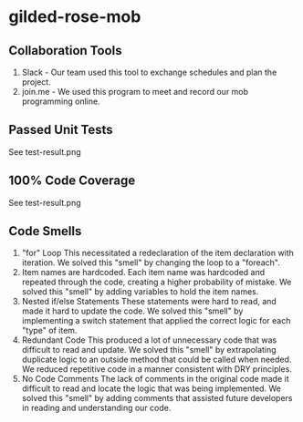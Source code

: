 # gilded-rose-mob

## Collaboration Tools
1. Slack - Our team used this tool to exchange schedules and plan the project.
2. join.me - We used this program to meet and record our mob programming online.

## Passed Unit Tests
See test-result.png

## 100% Code Coverage
See test-result.png

## Code Smells
1. "for" Loop 
    This necessitated a redeclaration of the item declaration with iteration.
    We solved this "smell" by changing the loop to a "foreach".
2. Item names are hardcoded.
    Each item name was hardcoded and repeated through the code, creating
    a higher probability of mistake. We solved this "smell" by adding
    variables to hold the item names.
3. Nested if/else Statements
    These statements were hard to read, and made it hard to update the code.
    We solved this "smell" by implementing a switch statement that applied
    the correct logic for each "type" of item.
4. Redundant Code
    This produced a lot of unnecessary code that was difficult to read and update.
    We solved this "smell" by extrapolating duplicate logic to an outside
    method that could be called when needed.  We reduced repetitive code in a manner consistent
    with DRY principles.
5. No Code Comments
    The lack of comments in the original code made it difficult to read
    and locate the logic that was being implemented. We solved this "smell"
    by adding comments that assisted future developers in reading and
    understanding our code.